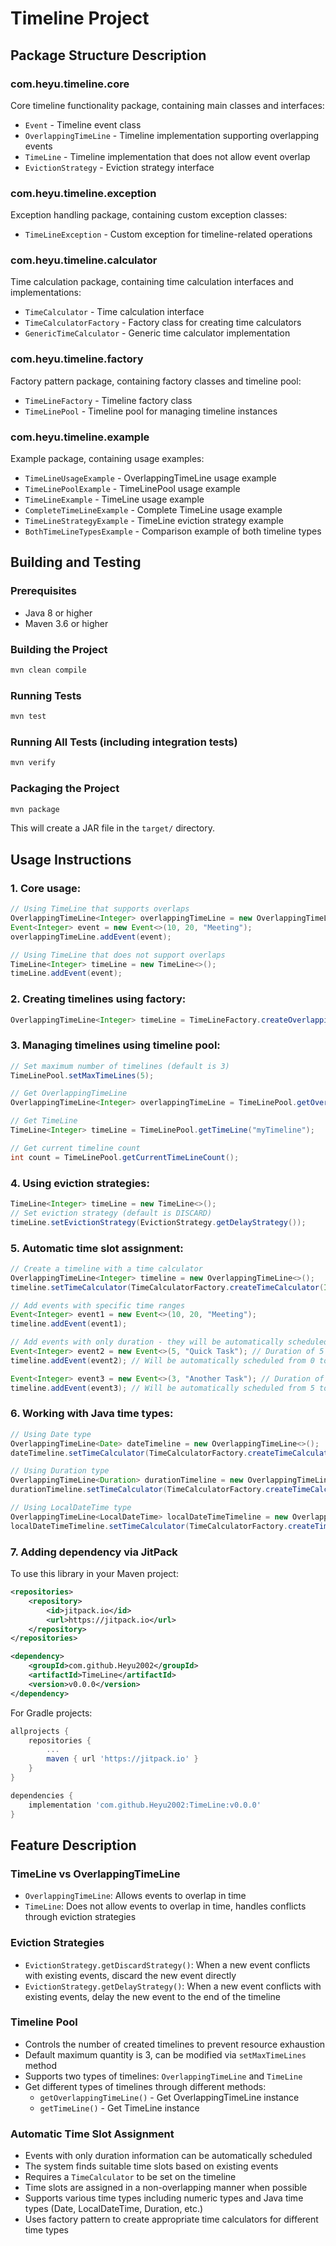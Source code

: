 # Timeline Project

## Package Structure Description

### com.heyu.timeline.core
Core timeline functionality package, containing main classes and interfaces:
- `Event` - Timeline event class
- `OverlappingTimeLine` - Timeline implementation supporting overlapping events
- `TimeLine` - Timeline implementation that does not allow event overlap
- `EvictionStrategy` - Eviction strategy interface

### com.heyu.timeline.exception
Exception handling package, containing custom exception classes:
- `TimeLineException` - Custom exception for timeline-related operations

### com.heyu.timeline.calculator
Time calculation package, containing time calculation interfaces and implementations:
- `TimeCalculator` - Time calculation interface
- `TimeCalculatorFactory` - Factory class for creating time calculators
- `GenericTimeCalculator` - Generic time calculator implementation

### com.heyu.timeline.factory
Factory pattern package, containing factory classes and timeline pool:
- `TimeLineFactory` - Timeline factory class
- `TimeLinePool` - Timeline pool for managing timeline instances

### com.heyu.timeline.example
Example package, containing usage examples:
- `TimeLineUsageExample` - OverlappingTimeLine usage example
- `TimeLinePoolExample` - TimeLinePool usage example
- `TimeLineExample` - TimeLine usage example
- `CompleteTimeLineExample` - Complete TimeLine usage example
- `TimeLineStrategyExample` - TimeLine eviction strategy example
- `BothTimeLineTypesExample` - Comparison example of both timeline types

## Building and Testing

### Prerequisites
- Java 8 or higher
- Maven 3.6 or higher

### Building the Project
```bash
mvn clean compile
```

### Running Tests
```bash
mvn test
```

### Running All Tests (including integration tests)
```bash
mvn verify
```

### Packaging the Project
```bash
mvn package
```

This will create a JAR file in the `target/` directory.

## Usage Instructions

### 1. Core usage:
```java
// Using TimeLine that supports overlaps
OverlappingTimeLine<Integer> overlappingTimeLine = new OverlappingTimeLine<>();
Event<Integer> event = new Event<>(10, 20, "Meeting");
overlappingTimeLine.addEvent(event);

// Using TimeLine that does not support overlaps
TimeLine<Integer> timeLine = new TimeLine<>();
timeLine.addEvent(event);
```

### 2. Creating timelines using factory:
```java
OverlappingTimeLine<Integer> timeLine = TimeLineFactory.createOverlappingTimeLine();
```

### 3. Managing timelines using timeline pool:
```java
// Set maximum number of timelines (default is 3)
TimeLinePool.setMaxTimeLines(5);

// Get OverlappingTimeLine
OverlappingTimeLine<Integer> overlappingTimeLine = TimeLinePool.getOverlappingTimeLine("myOverlappingTimeline");

// Get TimeLine
TimeLine<Integer> timeLine = TimeLinePool.getTimeLine("myTimeline");

// Get current timeline count
int count = TimeLinePool.getCurrentTimeLineCount();
```

### 4. Using eviction strategies:
```java
TimeLine<Integer> timeLine = new TimeLine<>();
// Set eviction strategy (default is DISCARD)
timeLine.setEvictionStrategy(EvictionStrategy.getDelayStrategy());
```

### 5. Automatic time slot assignment:
```java
// Create a timeline with a time calculator
OverlappingTimeLine<Integer> timeline = new OverlappingTimeLine<>();
timeline.setTimeCalculator(TimeCalculatorFactory.createTimeCalculator(Integer.class));

// Add events with specific time ranges
Event<Integer> event1 = new Event<>(10, 20, "Meeting");
timeline.addEvent(event1);

// Add events with only duration - they will be automatically scheduled
Event<Integer> event2 = new Event<>(5, "Quick Task"); // Duration of 5 time units
timeline.addEvent(event2); // Will be automatically scheduled from 0 to 5

Event<Integer> event3 = new Event<>(3, "Another Task"); // Duration of 3 time units
timeline.addEvent(event3); // Will be automatically scheduled from 5 to 8
```

### 6. Working with Java time types:
```java
// Using Date type
OverlappingTimeLine<Date> dateTimeline = new OverlappingTimeLine<>();
dateTimeline.setTimeCalculator(TimeCalculatorFactory.createTimeCalculator(Date.class));

// Using Duration type
OverlappingTimeLine<Duration> durationTimeline = new OverlappingTimeLine<>();
durationTimeline.setTimeCalculator(TimeCalculatorFactory.createTimeCalculator(Duration.class));

// Using LocalDateTime type
OverlappingTimeLine<LocalDateTime> localDateTimeTimeline = new OverlappingTimeLine<>();
localDateTimeTimeline.setTimeCalculator(TimeCalculatorFactory.createTimeCalculator(LocalDateTime.class));
```

### 7. Adding dependency via JitPack

To use this library in your Maven project:

```xml
<repositories>
    <repository>
        <id>jitpack.io</id>
        <url>https://jitpack.io</url>
    </repository>
</repositories>

<dependency>
    <groupId>com.github.Heyu2002</groupId>
    <artifactId>TimeLine</artifactId>
    <version>v0.0.0</version>
</dependency>
```

For Gradle projects:

```gradle
allprojects {
    repositories {
        ...
        maven { url 'https://jitpack.io' }
    }
}

dependencies {
    implementation 'com.github.Heyu2002:TimeLine:v0.0.0'
}
```

## Feature Description

### TimeLine vs OverlappingTimeLine
- `OverlappingTimeLine`: Allows events to overlap in time
- `TimeLine`: Does not allow events to overlap in time, handles conflicts through eviction strategies

### Eviction Strategies
- `EvictionStrategy.getDiscardStrategy()`: When a new event conflicts with existing events, discard the new event directly
- `EvictionStrategy.getDelayStrategy()`: When a new event conflicts with existing events, delay the new event to the end of the timeline

### Timeline Pool
- Controls the number of created timelines to prevent resource exhaustion
- Default maximum quantity is 3, can be modified via `setMaxTimeLines` method
- Supports two types of timelines: `OverlappingTimeLine` and `TimeLine`
- Get different types of timelines through different methods:
  - `getOverlappingTimeLine()` - Get OverlappingTimeLine instance
  - `getTimeLine()` - Get TimeLine instance

### Automatic Time Slot Assignment
- Events with only duration information can be automatically scheduled
- The system finds suitable time slots based on existing events
- Requires a `TimeCalculator` to be set on the timeline
- Time slots are assigned in a non-overlapping manner when possible
- Supports various time types including numeric types and Java time types (Date, LocalDateTime, Duration, etc.)
- Uses factory pattern to create appropriate time calculators for different time types